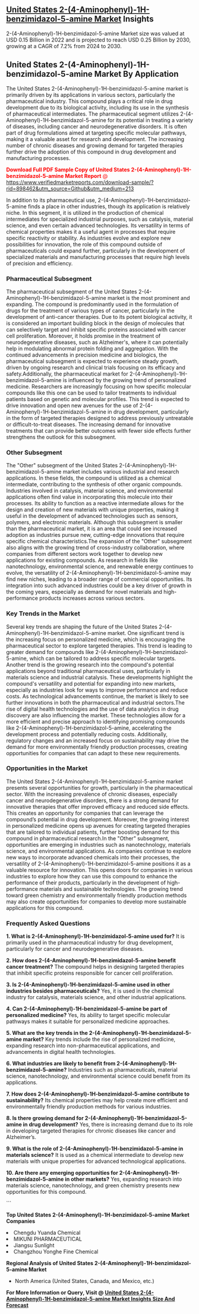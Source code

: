 <h2><a href="https://www.verifiedmarketreports.com/download-sample/?rid=898462&amp;utm_source=Github&amp;utm_medium=213" target="_blank">United States 2-(4-Aminophenyl)-1H-benzimidazol-5-amine Market</a> Insights</h2><p>2-(4-Aminophenyl)-1H-benzimidazol-5-amine Market size was valued at USD 0.15 Billion in 2022 and is projected to reach USD 0.25 Billion by 2030, growing at a CAGR of 7.2% from 2024 to 2030.</p><p><h2>United States 2-(4-Aminophenyl)-1H-benzimidazol-5-amine Market By Application</h2><p>The United States 2-(4-Aminophenyl)-1H-benzimidazol-5-amine market is primarily driven by its applications in various sectors, particularly the pharmaceutical industry. This compound plays a critical role in drug development due to its biological activity, including its use in the synthesis of pharmaceutical intermediates. The pharmaceutical segment utilizes 2-(4-Aminophenyl)-1H-benzimidazol-5-amine for its potential in treating a variety of diseases, including cancer and neurodegenerative disorders. It is often part of drug formulations aimed at targeting specific molecular pathways, making it a valuable asset for research and development. The increasing number of chronic diseases and growing demand for targeted therapies further drive the adoption of this compound in drug development and manufacturing processes. <p><span class=""><span style="color: #ff0000;"><strong>Download Full PDF Sample Copy of United States 2-(4-Aminophenyl)-1H-benzimidazol-5-amine Market Report</strong> @ </span><a href="https://www.verifiedmarketreports.com/download-sample/?rid=898462&amp;utm_source=Github&amp;utm_medium=213" target="_blank">https://www.verifiedmarketreports.com/download-sample/?rid=898462&amp;utm_source=Github&amp;utm_medium=213</a></span></p>In addition to its pharmaceutical use, 2-(4-Aminophenyl)-1H-benzimidazol-5-amine finds a place in other industries, though its application is relatively niche. In this segment, it is utilized in the production of chemical intermediates for specialized industrial purposes, such as catalysis, material science, and even certain advanced technologies. Its versatility in terms of chemical properties makes it a useful agent in processes that require specific reactivity or stability. As industries evolve and explore new possibilities for innovation, the role of this compound outside of pharmaceuticals could expand further, particularly in the development of specialized materials and manufacturing processes that require high levels of precision and efficiency.</p><h3>Pharmaceutical Subsegment</h3><p>The pharmaceutical subsegment of the United States 2-(4-Aminophenyl)-1H-benzimidazol-5-amine market is the most prominent and expanding. The compound is predominantly used in the formulation of drugs for the treatment of various types of cancer, particularly in the development of anti-cancer therapies. Due to its potent biological activity, it is considered an important building block in the design of molecules that can selectively target and inhibit specific proteins associated with cancer cell proliferation. Moreover, it holds promise in the treatment of neurodegenerative diseases, such as Alzheimer's, where it can potentially help in modulating abnormal protein folding and aggregation. With the continued advancements in precision medicine and biologics, the pharmaceutical subsegment is expected to experience steady growth, driven by ongoing research and clinical trials focusing on its efficacy and safety.Additionally, the pharmaceutical market for 2-(4-Aminophenyl)-1H-benzimidazol-5-amine is influenced by the growing trend of personalized medicine. Researchers are increasingly focusing on how specific molecular compounds like this one can be used to tailor treatments to individual patients based on genetic and molecular profiles. This trend is expected to drive innovation and open new avenues for the use of 2-(4-Aminophenyl)-1H-benzimidazol-5-amine in drug development, particularly in the form of targeted therapies designed to address previously untreatable or difficult-to-treat diseases. The increasing demand for innovative treatments that can provide better outcomes with fewer side effects further strengthens the outlook for this subsegment.</p><h3>Other Subsegment</h3><p>The "Other" subsegment of the United States 2-(4-Aminophenyl)-1H-benzimidazol-5-amine market includes various industrial and research applications. In these fields, the compound is utilized as a chemical intermediate, contributing to the synthesis of other organic compounds. Industries involved in catalysis, material science, and environmental applications often find value in incorporating this molecule into their processes. Its ability to function as a reactive intermediate allows for the design and creation of new materials with unique properties, making it useful in the development of advanced technologies such as sensors, polymers, and electronic materials. Although this subsegment is smaller than the pharmaceutical market, it is an area that could see increased adoption as industries pursue new, cutting-edge innovations that require specific chemical characteristics.The expansion of the "Other" subsegment also aligns with the growing trend of cross-industry collaboration, where companies from different sectors work together to develop new applications for existing compounds. As research in fields like nanotechnology, environmental science, and renewable energy continues to evolve, the versatility of 2-(4-Aminophenyl)-1H-benzimidazol-5-amine may find new niches, leading to a broader range of commercial opportunities. Its integration into such advanced industries could be a key driver of growth in the coming years, especially as demand for novel materials and high-performance products increases across various sectors.</p><h3>Key Trends in the Market</h3><p>Several key trends are shaping the future of the United States 2-(4-Aminophenyl)-1H-benzimidazol-5-amine market. One significant trend is the increasing focus on personalized medicine, which is encouraging the pharmaceutical sector to explore targeted therapies. This trend is leading to greater demand for compounds like 2-(4-Aminophenyl)-1H-benzimidazol-5-amine, which can be tailored to address specific molecular targets. Another trend is the growing research into the compound's potential applications beyond traditional pharmaceutical uses, particularly in materials science and industrial catalysis. These developments highlight the compound's versatility and potential for expanding into new markets, especially as industries look for ways to improve performance and reduce costs. As technological advancements continue, the market is likely to see further innovations in both the pharmaceutical and industrial sectors.The rise of digital health technologies and the use of data analytics in drug discovery are also influencing the market. These technologies allow for a more efficient and precise approach to identifying promising compounds like 2-(4-Aminophenyl)-1H-benzimidazol-5-amine, accelerating the development process and potentially reducing costs. Additionally, regulatory changes and an increased focus on sustainability may drive the demand for more environmentally friendly production processes, creating opportunities for companies that can adapt to these new requirements.</p><h3>Opportunities in the Market</h3><p>The United States 2-(4-Aminophenyl)-1H-benzimidazol-5-amine market presents several opportunities for growth, particularly in the pharmaceutical sector. With the increasing prevalence of chronic diseases, especially cancer and neurodegenerative disorders, there is a strong demand for innovative therapies that offer improved efficacy and reduced side effects. This creates an opportunity for companies that can leverage the compound’s potential in drug development. Moreover, the growing interest in personalized medicine opens up avenues for creating targeted therapies that are tailored to individual patients, further boosting demand for this compound in pharmaceutical research.In the "Other" subsegment, opportunities are emerging in industries such as nanotechnology, materials science, and environmental applications. As companies continue to explore new ways to incorporate advanced chemicals into their processes, the versatility of 2-(4-Aminophenyl)-1H-benzimidazol-5-amine positions it as a valuable resource for innovation. This opens doors for companies in various industries to explore how they can use this compound to enhance the performance of their products, particularly in the development of high-performance materials and sustainable technologies. The growing trend toward green chemistry and environmentally friendly production methods may also create opportunities for companies to develop more sustainable applications for this compound.</p><h3>Frequently Asked Questions</h3><p><b>1. What is 2-(4-Aminophenyl)-1H-benzimidazol-5-amine used for?</b> It is primarily used in the pharmaceutical industry for drug development, particularly for cancer and neurodegenerative diseases.</p><p><b>2. How does 2-(4-Aminophenyl)-1H-benzimidazol-5-amine benefit cancer treatment?</b> The compound helps in designing targeted therapies that inhibit specific proteins responsible for cancer cell proliferation.</p><p><b>3. Is 2-(4-Aminophenyl)-1H-benzimidazol-5-amine used in other industries besides pharmaceuticals?</b> Yes, it is used in the chemical industry for catalysis, materials science, and other industrial applications.</p><p><b>4. Can 2-(4-Aminophenyl)-1H-benzimidazol-5-amine be part of personalized medicine?</b> Yes, its ability to target specific molecular pathways makes it suitable for personalized medicine approaches.</p><p><b>5. What are the key trends in the 2-(4-Aminophenyl)-1H-benzimidazol-5-amine market?</b> Key trends include the rise of personalized medicine, expanding research into non-pharmaceutical applications, and advancements in digital health technologies.</p><p><b>6. What industries are likely to benefit from 2-(4-Aminophenyl)-1H-benzimidazol-5-amine?</b> Industries such as pharmaceuticals, material science, nanotechnology, and environmental science could benefit from its applications.</p><p><b>7. How does 2-(4-Aminophenyl)-1H-benzimidazol-5-amine contribute to sustainability?</b> Its chemical properties may help create more efficient and environmentally friendly production methods for various industries.</p><p><b>8. Is there growing demand for 2-(4-Aminophenyl)-1H-benzimidazol-5-amine in drug development?</b> Yes, there is increasing demand due to its role in developing targeted therapies for chronic diseases like cancer and Alzheimer’s.</p><p><b>9. What is the role of 2-(4-Aminophenyl)-1H-benzimidazol-5-amine in materials science?</b> It is used as a chemical intermediate to develop new materials with unique properties for advanced technological applications.</p><p><b>10. Are there any emerging opportunities for 2-(4-Aminophenyl)-1H-benzimidazol-5-amine in other markets?</b> Yes, expanding research into materials science, nanotechnology, and green chemistry presents new opportunities for this compound.</p>```</p><p><strong>Top United States 2-(4-Aminophenyl)-1H-benzimidazol-5-amine Market Companies</strong></p><div data-test-id=""><p><li>Chengdu Yuanda Chemical</li><li> MIKUNI PHARMACEUTICAL</li><li> Jiangsu Sunlight</li><li> Changzhou Yonghe Fine Chemical</li></p><div><strong>Regional Analysis of&nbsp;United States 2-(4-Aminophenyl)-1H-benzimidazol-5-amine Market</strong></div><ul><li dir="ltr"><p dir="ltr">North America&nbsp;(United States, Canada, and Mexico, etc.)</p></li></ul><p><strong>For More Information or Query, Visit @&nbsp;</strong><strong><a href="https://www.verifiedmarketreports.com/product/2-4-aminophenyl-1h-benzimidazol-5-amine-market/?utm_source=Github&amp;utm_medium=213" target="_blank">United States 2-(4-Aminophenyl)-1H-benzimidazol-5-amine Market Insights Size And Forecast</a></strong></p></div>
